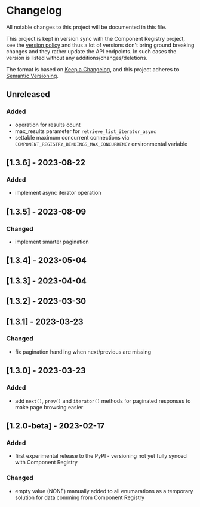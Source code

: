 # Changelog
All notable changes to this project will be documented in this file.

This project is kept in version sync with the Component Registry project, see the
[version policy](TUTORIAL.md#component-registry-compatibility) and thus a lot of
versions don't bring ground breaking changes and they rather update
the API endpoints. In such cases the version is listed without any
additions/changes/deletions.

The format is based on [Keep a Changelog](https://keepachangelog.com/en/1.0.0/),
and this project adheres to [Semantic Versioning](https://semver.org/spec/v2.0.0.html).

## Unreleased
### Added
- operation for results count
- max_results parameter for `retrieve_list_iterator_async`
- settable maximum concurrent connections via `COMPONENT_REGISTRY_BINDINGS_MAX_CONCURRENCY`
  environmental variable
## [1.3.6] - 2023-08-22
### Added
- implement async iterator operation
## [1.3.5] - 2023-08-09
### Changed
- implement smarter pagination

## [1.3.4] - 2023-05-04

## [1.3.3] - 2023-04-04

## [1.3.2] - 2023-03-30

## [1.3.1] - 2023-03-23
### Changed
- fix pagination handling when next/previous are missing

## [1.3.0] - 2023-03-23
### Added
- add `next()`, `prev()` and `iterator()` methods for paginated
  responses to make page browsing easier

## [1.2.0-beta] - 2023-02-17
### Added
- first experimental release to the PyPI - versioning not yet fully synced with Component Registry

### Changed
- empty value (NONE) manually added to all enumarations as a temporary solution for data comming from
  Component Registry

<!-- TODO: Add links to version comparisons -->
